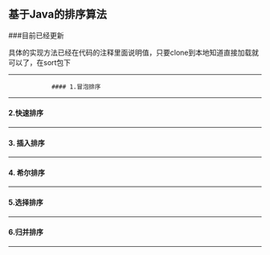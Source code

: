 ## 基于Java的排序算法

###目前已经更新

​        具体的实现方法已经在代码的注释里面说明值，只要clone到本地知道直接加载就可以了，在sort包下

---

                #### 1.冒泡排序

---

#### 2.快速排序

---

#### 3. 插入排序

---

#### 4. 希尔排序

---

#### 5.选择排序

---

#### 6.归并排序

---



